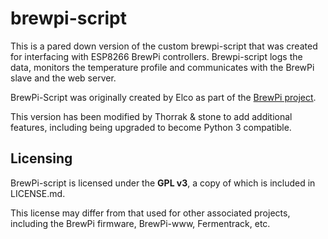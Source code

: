 brewpi-script
=============

This is a pared down version of the custom brewpi-script that was created for interfacing with ESP8266 BrewPi controllers. Brewpi-script logs the data, monitors the temperature profile and communicates with the BrewPi slave and the web server.

BrewPi-Script was originally created by Elco as part of the [BrewPi project](https://github.com/BrewPi/brewpi-script). 

This version has been modified by Thorrak & stone to add additional features, including being upgraded to become Python 3 compatible. 


Licensing
-------
BrewPi-script is licensed under the **GPL v3**, a copy of which is included in LICENSE.md. 

This license may differ from that used for other associated projects, including the BrewPi firmware, BrewPi-www, Fermentrack, etc.
